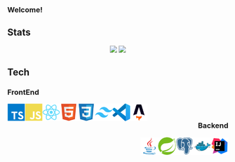 ### Welcome!

## Stats

<div align="center">
  <!-- <a href="https://github.com/tiagosimionato"> -->
  <img height="180em" src="https://github-readme-stats.vercel.app/api?username=tiagosimionato&show_icons=true&theme=transparent&hide=issues&show=reviews&rank_icon=github&custom_title=GitHub%20Stats"/>
  <img height="180em" src="https://github-readme-stats.vercel.app/api/top-langs/?username=tiagosimionato&layout=compact&theme=transparent&exclude_repo=DignitoAndTheLogsOfEvil&langs_count=6"/>
</div>

## Tech

### FrontEnd
<div>
  <img align="left" alt="Type Script" height="40" width="40" src="https://raw.githubusercontent.com/devicons/devicon/master/icons/typescript/typescript-plain.svg">
  <img align="left" alt="Java Script" height="40" width="40" src="https://raw.githubusercontent.com/devicons/devicon/master/icons/javascript/javascript-plain.svg">
  <img align="left" alt="React" height="40" width="40" src="https://raw.githubusercontent.com/devicons/devicon/master/icons/react/react-original.svg">
  <img align="left" alt="HTML" height="40" width="40" src="https://raw.githubusercontent.com/devicons/devicon/master/icons/html5/html5-original.svg">
  <img align="left" alt="CSS" height="40" width="40" src="https://raw.githubusercontent.com/devicons/devicon/master/icons/css3/css3-original.svg">
  <img align="left" alt="Tailwind CSS" height="40" width="40" src="https://raw.githubusercontent.com/devicons/devicon/master/icons/tailwindcss/tailwindcss-original.svg">
  <img align="left" alt="Vscode" height="40" width="40" src="https://raw.githubusercontent.com/devicons/devicon/master/icons/vscode/vscode-original.svg">
  <img align="left" alt="Astro" height="40" width="40" src="https://raw.githubusercontent.com/devicons/devicon/master/icons/astro/astro-original.svg">
<!--   <img align="center" alt="Python" height="40" width="40" src="https://raw.githubusercontent.com/devicons/devicon/master/icons/python/python-original.svg"> -->
</div>

<br />

<h3 dir="rtl">Backend</h3>

<div>
  <img align="right" alt="Intellij" height="40" width="40" src="https://raw.githubusercontent.com/devicons/devicon/master/icons/intellij/intellij-original.svg" />
  <img align="right" alt="Docker" height="40" width="40" src="https://raw.githubusercontent.com/devicons/devicon/master/icons/docker/docker-original.svg" />
  <img align="right" alt="Postgre SQL" height="40" width="40" src="https://raw.githubusercontent.com/devicons/devicon/master/icons/postgresql/postgresql-plain.svg" />
  <img align="right" alt="Spring" height="40" width="40" src="https://raw.githubusercontent.com/devicons/devicon/master/icons/spring/spring-original.svg" />
  <img align="right" alt="Java" height="40" width="40" src="https://raw.githubusercontent.com/devicons/devicon/master/icons/java/java-original.svg" />
</div>

<!--

https://github.com/devicons/devicon/tree/master/icons

https://dev.to/envoy_/150-badges-for-github-pnk
https://shields.io/

https://picrew.me/en/

![Snake animation](https://github.com/tiagosimionato/tiagosimionato/blob/output/github-contribution-grid-snake.svg)

Here are some ideas to get you started:

- 🔭 I’m currently working on ...
- 🌱 I’m currently learning ...
- 👯 I’m looking to collaborate on ...
- 🤔 I’m looking for help with ...
- 💬 Ask me about ...
- 📫 How to reach me: ...
- 😄 Pronouns: ...
- ⚡ Fun fact: ...
-->
